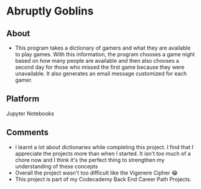 # Abruptly Goblins
## About
- This program takes a dictionary of gamers and what they are available to play games. With this information, the program chooses a game night based on how many people are available and then also chooses a second day for those who missed the first game because they were unavailable. It also generates an email message customized for each gamer.

## Platform
Jupyter Notebooks

## Comments
- I learnt a lot about dictionaries while completing this project. I find that I appreciate the projects more than when I started. It isn't too much of a chore now and I think it's the perfect thing to strengthen my understanding of these concepts
- Overall the project wasn't too difficult like the Vigenere Cipher :joy:
- This project is part of my Codecademy Back End Career Path Projects.

